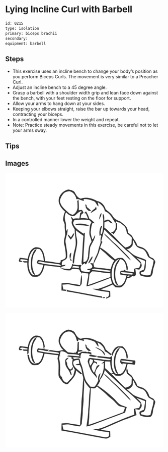 # Lying Incline Curl with Barbell

> 

``` 
id: 0215 
type: isolation 
primary: biceps brachii 
secondary:  
equipment: barbell 
``` 


## Steps


 - This exercise uses an incline bench to change your body’s position as you perform Biceps Curls. The movement is very similar to a Preacher Curl.
 - Adjust an incline bench to a 45 degree angle.
 - Grasp a barbell with a shoulder width grip and lean face down against the bench, with your feet resting on the floor for support.
 - Allow your arms to hang down at your sides.
 - Keeping your elbows straight, raise the bar up towards your head, contracting your biceps.
 - In a controlled manner lower the weight and repeat.
 - Note: Practice steady movements in this exercise, be careful not to let your arms sway.

## Tips



## Images

![](./../svg/0215-relaxation.svg "")

![](./../svg/0215-tension.svg "")

